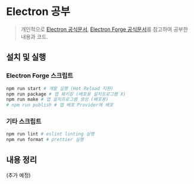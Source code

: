 # Electron 공부

> 개인적으로 [Electron 공식문서](https://www.electronjs.org/docs), [Electron Forge 공식문서](https://www.electronforge.io/)를 참고하여 공부한 내용과 코드.

## 설치 및 실행

### Electron Forge 스크립트

```bash
npm run start # 개발 실행 (Hot Reload 지원)
npm run package # 앱 패키징 (배포용 설치프로그램 X)
npm run make # 앱 설치프로그램 생성 (배포용)
# npm run publish # 앱 배포 Provider에 배포
```

### 기타 스크립트

```bash
npm run lint # eslint linting 실행
npm run format # prettier 실행
```

## 내용 정리

(추가 예정)
